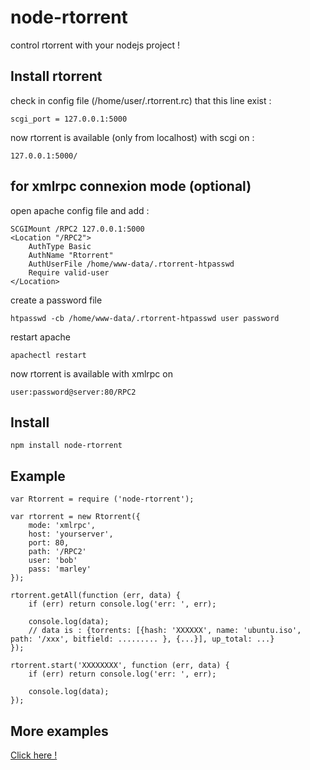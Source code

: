 # node-rtorrent
control rtorrent with your nodejs project !


## Install rtorrent
check in config file (/home/user/.rtorrent.rc) that this line exist :

    scgi_port = 127.0.0.1:5000

now rtorrent is available (only from localhost) with scgi on :
    
    127.0.0.1:5000/


## for xmlrpc connexion mode (optional)
open apache config file and add :

    SCGIMount /RPC2 127.0.0.1:5000
    <Location "/RPC2">
        AuthType Basic
        AuthName "Rtorrent"
        AuthUserFile /home/www-data/.rtorrent-htpasswd
        Require valid-user
    </Location>

create a password file
    
    htpasswd -cb /home/www-data/.rtorrent-htpasswd user password

restart apache

    apachectl restart

now rtorrent is available with xmlrpc on

    user:password@server:80/RPC2


## Install
    npm install node-rtorrent


## Example
    var Rtorrent = require ('node-rtorrent');

    var rtorrent = new Rtorrent({
        mode: 'xmlrpc',
        host: 'yourserver',
        port: 80,
        path: '/RPC2'
        user: 'bob'
        pass: 'marley'
    });

    rtorrent.getAll(function (err, data) {
        if (err) return console.log('err: ', err);

        console.log(data);
        // data is : {torrents: [{hash: 'XXXXXX', name: 'ubuntu.iso', path: '/xxx', bitfield: ......... }, {...}], up_total: ...}
    });

    rtorrent.start('XXXXXXXX', function (err, data) {
        if (err) return console.log('err: ', err);

        console.log(data);
    });

## More examples

[Click here !](test.js)
